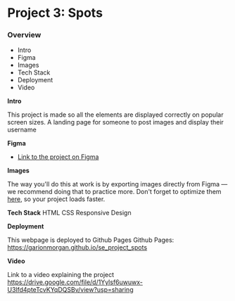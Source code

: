 # Project 3: Spots

### Overview

- Intro
- Figma
- Images
- Tech Stack
- Deployment
- Video

**Intro**

This project is made so all the elements are displayed correctly on popular screen sizes. A landing page for someone to post images and display their username

**Figma**

- [Link to the project on Figma](https://www.figma.com/file/BBNm2bC3lj8QQMHlnqRsga/Sprint-3-Project-%E2%80%94-Spots?type=design&node-id=2%3A60&mode=design&t=afgNFybdorZO6cQo-1)

**Images**

The way you'll do this at work is by exporting images directly from Figma — we recommend doing that to practice more. Don't forget to optimize them [here](https://tinypng.com/), so your project loads faster.

**Tech Stack**
HTML
CSS
Responsive Design

**Deployment**

This webpage is deployed to Github Pages
Github Pages: https://garionmorgan.github.io/se_project_spots

**Video**

Link to a video explaining the project
https://drive.google.com/file/d/1Yylsf6uwuwx-U3lfd4pteTcvKYqDQSBv/view?usp=sharing
